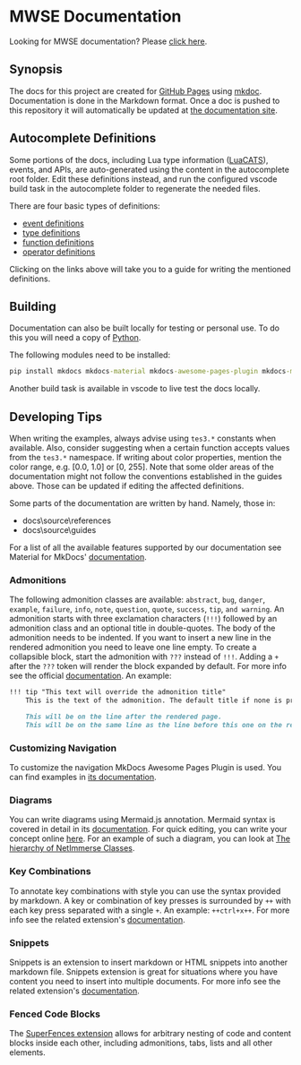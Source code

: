 # MWSE Documentation

Looking for MWSE documentation? Please [click here](https://mwse.github.io/MWSE/).


## Synopsis

The docs for this project are created for [GitHub Pages](https://pages.github.com/) using [mkdoc](https://www.mkdocs.org). Documentation is done in the Markdown format. Once a doc is pushed to this repository it will automatically be updated at [the documentation site](https://mwse.github.io/MWSE/).


## Autocomplete Definitions

Some portions of the docs, including Lua type information ([LuaCATS](https://luals.github.io/wiki/annotations/)), events, and APIs, are auto-generated using the content in the autocomplete root folder. Edit these definitions instead, and run the configured vscode build task in the autocomplete folder to regenerate the needed files.

There are four basic types of definitions:
- [event definitions](https://github.com/MWSE/MWSE/blob/master/docs/event-definitions-guide.md)
- [type definitions](https://github.com/MWSE/MWSE/blob/master/docs/type-definitions-guide.md)
- [function definitions](https://github.com/MWSE/MWSE/blob/master/docs/function-definitions-guide.md)
- [operator definitions](https://github.com/MWSE/MWSE/blob/master/docs/operator-definitions-guide.md)

Clicking on the links above will take you to a guide for writing the mentioned definitions.

## Building

Documentation can also be built locally for testing or personal use. To do this you will need a copy of [Python](https://www.python.org/).

The following modules need to be installed:

```bat
pip install mkdocs mkdocs-material mkdocs-awesome-pages-plugin mkdocs-mermaid2-plugin mkdocs-git-revision-date-localized-plugin
```

Another build task is available in vscode to live test the docs locally.

## Developing Tips

When writing the examples, always advise using `tes3.*` constants when available. Also, consider suggesting when a certain function accepts values from the `tes3.*` namespace. If writing about color properties, mention the color range, e.g. [0.0, 1.0] or [0, 255]. Note that some older areas of the documentation might not follow the conventions established in the guides above. Those can be updated if editing the affected definitions.

Some parts of the documentation are written by hand. Namely, those in:
- docs\source\references
- docs\source\guides

For a list of all the available features supported by our documentation see Material for MkDocs' [documentation](https://squidfunk.github.io/mkdocs-material/reference/).

### Admonitions

The following admonition classes are available: `abstract`, `bug`, `danger`, `example`, `failure`, `info`, `note`, `question`, `quote`, `success`, `tip`, `and warning`. An admonition starts with three exclamation characters (`!!!`) followed by an admonition class and an optional title in double-quotes. The body of the admonition needs to be indented. If you want to insert a new line in the rendered admonition you need to leave one line empty. To create a collapsible block, start the admonition with `???` instead of `!!!`. Adding a `+` after the `???` token will render the block expanded by default. For more info see the official [documentation](https://squidfunk.github.io/mkdocs-material/reference/admonitions/). An example:

```markdown
!!! tip "This text will override the admonition title"
	This is the text of the admonition. The default title if none is provided is the name of the admonition class (tip in this example).

	This will be on the line after the rendered page.
	This will be on the same line as the line before this one on the rendered page.
```

### Customizing Navigation

To customize the navigation MkDocs Awesome Pages Plugin is used. You can find examples in [its documentation](https://github.com/lukasgeiter/mkdocs-awesome-pages-plugin#features).

### Diagrams

You can write diagrams using Mermaid.js annotation. Mermaid syntax is covered in detail in its [documentation](https://mermaid.js.org/syntax/flowchart.html). For quick editing, you can write your concept online [here](https://mermaid-js.github.io/mermaid-live-editor/). For an example of such a diagram, you can look at [The hierarchy of NetImmerse Classes](./source/references/general/ni-class-hierarchy.md#diagrammatic-representation).

### Key Combinations

To annotate key combinations with style you can use the syntax provided by markdown. A key or combination of key presses is surrounded by `++` with each key press separated with a single `+`. An example: `++ctrl+x++`. For more info see the related extension's [documentation](https://facelessuser.github.io/pymdown-extensions/extensions/keys/).

### Snippets

Snippets is an extension to insert markdown or HTML snippets into another markdown file. Snippets extension is great for situations where you have content you need to insert into multiple documents. For more info see the related extension's [documentation](https://facelessuser.github.io/pymdown-extensions/extensions/snippets/).

### Fenced Code Blocks

The [SuperFences extension](https://squidfunk.github.io/mkdocs-material/setup/extensions/python-markdown-extensions/#superfences) allows for arbitrary nesting of code and content blocks inside each other, including admonitions, tabs, lists and all other elements.
